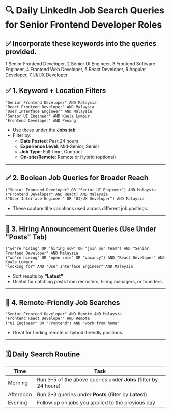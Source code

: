 
# 🔍 Daily LinkedIn Job Search Queries for Senior Frontend Developer Roles

## ✅ Incorporate these keywords into the queries provided.

1.Senior Frontend Developer,
2.Senior UI Engineer,
3.Frontend Software Engineer,
4.Frontend Web Developer,
5.React Developer,
6.Angular Developer,
7.UI/UX Developer

## ✅ 1. Keyword + Location Filters

```
"Senior Frontend Developer" AND Malaysia
"React Frontend Developer" AND Malaysia
"User Interface Engineer" AND Malaysia
"Senior UI Engineer" AND Kuala Lumpur
"Frontend Developer" AND Penang
```

- Use these under the **Jobs tab**
- Filter by:
  - **Date Posted**: Past 24 hours
  - **Experience Level**: Mid-Senior, Senior
  - **Job Type**: Full-time, Contract
  - **On-site/Remote**: Remote or Hybrid (optional)

---

## ✅ 2. Boolean Job Queries for Broader Reach

```
("Senior Frontend Developer" OR "Senior UI Engineer") AND Malaysia
("Frontend Developer" AND React) AND Malaysia
("User Interface Engineer" OR "UI/UX Developer") AND Malaysia
```

- These capture title variations used across different job postings.

---

## 💬 3. Hiring Announcement Queries (Use Under "Posts" Tab)

```
("we're hiring" OR "hiring now" OR "join our team") AND "Senior Frontend Developer" AND Malaysia
("we're hiring" OR "open role" OR "vacancy") AND "React Developer" AND Kuala Lumpur
"looking for" AND "User Interface Engineer" AND Malaysia
```

- Sort results by **"Latest"**
- Useful for catching posts from recruiters, hiring managers, or founders.

---

## 🧠 4. Remote-Friendly Job Searches

```
"Senior Frontend Developer" AND Remote AND Malaysia
"Frontend React Developer" AND Remote
("UI Engineer" OR "Frontend") AND "work from home"
```

- Great for finding remote or hybrid-friendly positions.

---

## 🗓️ Daily Search Routine

| Time      | Task                                                              |
|-----------|-------------------------------------------------------------------|
| Morning   | Run 3–5 of the above queries under **Jobs** (filter by 24 hours)  |
| Afternoon | Run 2–3 queries under **Posts** (filter by **Latest**)            |
| Evening   | Follow up on jobs you applied to the previous day                 |


